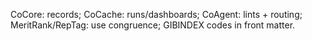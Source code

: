 CoCore: records; CoCache: runs/dashboards; CoAgent: lints + routing; MeritRank/RepTag: use congruence; GIBINDEX codes in front matter.
